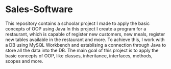 # Sales-Software
This repository contains a schoolar project I made to apply the basic concepts of OOP using Java
In this project I create a program for a restaurant, which is capable of register new customers, new meals, register new tables available in the restaurant and more.
To achieve this, I work with a DB using MySQL Workbench and establising a connection through Java to store all the data into the DB.
The main goal of this project is to apply the basic concepts of OOP, like classes, inheritance, interfaces, methods, scopes and more.